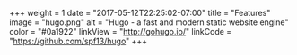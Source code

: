 +++
weight = 1
date = "2017-05-12T22:25:02-07:00"
title = "Features"
image = "hugo.png"
alt = "Hugo - a fast and modern static website engine"
color = "#0a1922"
linkView = "http://gohugo.io/"
linkCode = "https://github.com/spf13/hugo"
+++

